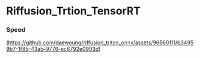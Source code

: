 # Riffusion_Trtion_TensorRT


### Speed
(https://github.com/daewoung/riffusion_triton_onnx/assets/96560111/b34959b7-1f85-43ab-9776-ec6792e0903d)
